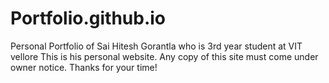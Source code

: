 # Portfolio.github.io
Personal Portfolio of Sai Hitesh Gorantla who is 3rd year student at VIT vellore
This is his personal website.
Any copy of this site must come under owner notice.
Thanks for your time!

